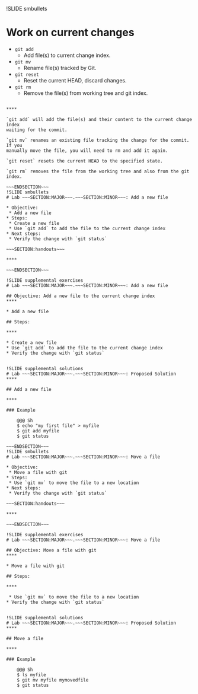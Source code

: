 !SLIDE smbullets
# Work on current changes

* `git add`
  * Add file(s) to current change index.
* `git mv`
  * Rename file(s) tracked by Git.
* `git reset`
  * Reset the current HEAD, discard changes.
* `git rm`
  * Remove the file(s) from working tree and git index.

~~~SECTION:handouts~~~

****

`git add` will add the file(s) and their content to the current change index
waiting for the commit.

`git mv` renames an existing file tracking the change for the commit. If you
manually move the file, you will need to rm and add it again.

`git reset` resets the current HEAD to the specified state.

`git rm` removes the file from the working tree and also from the git index.

~~~ENDSECTION~~~
!SLIDE smbullets
# Lab ~~~SECTION:MAJOR~~~.~~~SECTION:MINOR~~~: Add a new file

* Objective:
 * Add a new file
* Steps:
 * Create a new file
 * Use `git add` to add the file to the current change index
* Next steps:
 * Verify the change with `git status`

~~~SECTION:handouts~~~

****

~~~ENDSECTION~~~

!SLIDE supplemental exercises
# Lab ~~~SECTION:MAJOR~~~.~~~SECTION:MINOR~~~: Add a new file

## Objective: Add a new file to the current change index
****

* Add a new file

## Steps:

****

* Create a new file
* Use `git add` to add the file to the current change index
* Verify the change with `git status`


!SLIDE supplemental solutions
# Lab ~~~SECTION:MAJOR~~~.~~~SECTION:MINOR~~~: Proposed Solution
****

## Add a new file

****

### Example

    @@@ Sh
    $ echo "my first file" > myfile
    $ git add myfile
    $ git status

~~~ENDSECTION~~~
!SLIDE smbullets
# Lab ~~~SECTION:MAJOR~~~.~~~SECTION:MINOR~~~: Move a file

* Objective:
 * Move a file with git
* Steps:
 * Use `git mv` to move the file to a new location
* Next steps:
 * Verify the change with `git status`

~~~SECTION:handouts~~~

****

~~~ENDSECTION~~~

!SLIDE supplemental exercises
# Lab ~~~SECTION:MAJOR~~~.~~~SECTION:MINOR~~~: Move a file

## Objective: Move a file with git
****

* Move a file with git

## Steps:

****

 * Use `git mv` to move the file to a new location
* Verify the change with `git status`


!SLIDE supplemental solutions
# Lab ~~~SECTION:MAJOR~~~.~~~SECTION:MINOR~~~: Proposed Solution
****

## Move a file

****

### Example

    @@@ Sh
    $ ls myfile
    $ git mv myfile mymovedfile
    $ git status

